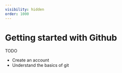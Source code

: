 ```yaml
---
visibility: hidden
order: 1000
---
```

# Getting started with Github

TODO

* Create an account
* Understand the basics of git

